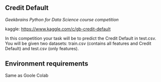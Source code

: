 ## Credit Default
_Geekbrains Python for Data Science course competition_

kaggle: https://www.kaggle.com/c/gb-credit-default

In this competition your task will be to predict the Credit Default in test.csv. You will be given two datasets: train.csv (contains all features and Credit Default) and test.csv (only features).

## Environment requirements
Same as Goole Colab